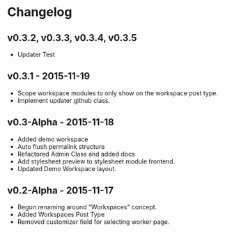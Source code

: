 # Changelog

## v0.3.2, v0.3.3, v0.3.4, v0.3.5
* Updater Test

## v0.3.1 - 2015-11-19
* Scope workspace modules to only show on the workspace post type.
* Implement updater github class.

## v0.3-Alpha - 2015-11-18
* Added demo workspace
* Auto flush permalink structure
* Refactored Admin Class and added docs
* Add stylesheet preview to stylesheet module frontend.
* Updated Demo Workspace layout.

## v0.2-Alpha - 2015-11-17
* Begun renaming around "Workspaces" concept.
* Added Workspaces Post Type
* Removed customizer field for selecting worker page.
